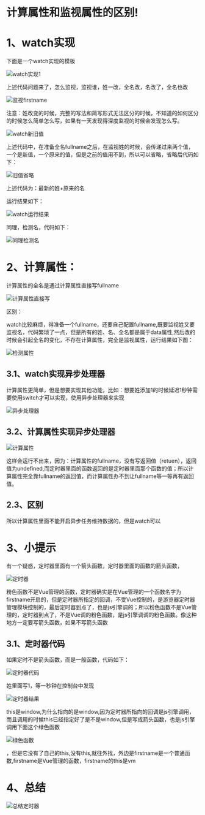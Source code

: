 # 计算属性和监视属性的区别!

# 1、watch实现

下面是一个watch实现的模板

![watch实现1](C:\Users\86173\Desktop\vue\笔记\images\watch实现1.png)

上述代码问题来了，怎么监视，监视谁，姓一改，全名改，名改了，全名也改

![监视firstname](C:\Users\86173\Desktop\vue\笔记\images\监视firstname.png)

注意：姓改变的时候，完整的写法和简写形式无法区分的时候，不知道的如何区分的时候怎么简单怎么写，如果有一天发现得深度监视的时候会发现怎么写。

![watch新旧值](C:\Users\86173\Desktop\vue\笔记\images\watch新旧值.png)

上述代码中，在准备全名fullname之后，在监视姓的时候，会传递过来两个值，一个是新值，一个原来的值，但是之前的值用不到，所以可以省略，省略后代码如下：

![旧值省略](C:\Users\86173\Desktop\vue\笔记\images\旧值省略.png)

上述代码为：最新的姓+原来的名

运行结果如下：

![watch运行结果](C:\Users\86173\Desktop\vue\笔记\images\watch运行结果.png)

同理，检测名，代码如下：

![同理检测名](C:\Users\86173\Desktop\vue\笔记\images\同理检测名.png)

# 2、计算属性：

   计算属性的全名是通过计算属性直接写fullname

![计算属性直接写](C:\Users\86173\Desktop\vue\笔记\images\计算属性直接写.png)

区别：

watch比较麻烦，得准备一个fullname，还要自己配置fullname,既要监视姓又要监视名，代码繁琐了一点，但是所有的姓、名、全名都是属于data属性,然后改的时候会引起全名的变化，不存在计算属性，完全是监视属性，运行结果如下图：

![检测属性](C:\Users\86173\Desktop\vue\笔记\images\检测属性.png)

## 3.1、watch实现异步处理器

计算属性更简单，但是想要实现其他功能，比如：想要姓添加1的时候延迟1秒钟需要使用switch才可以实现，使用异步处理器来实现

![异步处理器](C:\Users\86173\Desktop\vue\笔记\images\异步处理器.png)

## 3.2、计算属性实现异步处理器

![计算属性](C:\Users\86173\Desktop\vue\笔记\images\计算属性.png)

这样会运行不出来，因为：计算属性的fullname，没有写返回值（retuen），返回值为undefined,而定时器里面的函数返回的是定时器里面那个函数的值；所以计算属性完全靠fullname的返回值，而计算属性办不到让fullname等一等再有返回值。

## 2.3、区别

所以计算属性里面不能开启异步任务维持数据的，但是watch可以

# 3、小提示

有一个疑惑，定时器里面有一个箭头函数，定时器里面的函数的箭头函数，

![定时器](C:\Users\86173\Desktop\vue\笔记\images\定时器.png)

粉色函数不是Vue管理的函数，定时器确实是在Vue管理的一个函数名字为firstname开启的，但是定时器所指定的回调，不受Vue控制的，是游览器定时器管理模块控制的，最后定时器到点了，也是js引擎调的；所以粉色函数不是Vue管理的，定时器到点了，不是Vue调的粉色函数，是js引擎调调的粉色函数。像这种地方一定要写箭头函数，如果不写箭头函数

## 3.1、定时器代码

如果定时不是箭头函数，而是一般函数，代码如下：

![定时器代码](C:\Users\86173\Desktop\vue\笔记\images\定时器代码.png)

姓里面写1，等一秒钟在控制台中发现

![定时器结果](C:\Users\86173\Desktop\vue\笔记\images\定时器结果.png)

this是window,为什么指向的是window,因为定时器所指向的回调是js引擎调用，而且调用的时候this已经指定好了是不是window,但是写成箭头函数，也是js引擎调用下面这个绿色函数

![绿色函数](C:\Users\86173\Desktop\vue\笔记\images\绿色函数.png)

，但是它没有了自己的this,没有this,就往外找，外边是firstname是一个普通函数,firstname是Vue管理的函数，firstname的this是vm

# 4、总结

![总结定时器](C:\Users\86173\Desktop\vue\笔记\images\总结定时器.png)
